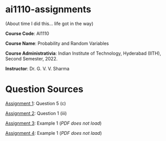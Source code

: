 # ai1110-assignments
(About time I did this... life got in the way)

**Course Code**: AI1110

**Course Name**: Probability and Random Variables

**Course Administrativia**: Indian Institute of Technology, Hyderabad (IITH), Second Semester, 2022.

**Instructor**: Dr. G. V. V. Sharma

# Question Sources

[Assignment 1](https://github.com/gadepall/papers/blob/master/icse/math/10/2018/511%20MAT%20-%202018.pdf): Question 5 (c)

[Assignment 2](https://github.com/gadepall/papers/blob/master/icse/math/12/2018/860%20MATHEMATICS%20QP.pdf): Question 1 (iii)

[Assignment 3](https://github.com/gadepall/ncert-textbooks/blob/main/math/9/iemh114.pdf): Example 1 (_PDF does not load_)

[Assignment 4](https://github.com/gadepall/ncert-textbooks/blob/main/math/9/iemh115.pdf): Example 1 (_PDF does not laad_)
